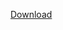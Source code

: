 
<a class="button button-primary" href="itms-services://?action=download-manifest&url=https://dl.dropboxusercontent.com/s/abcdefghijklmnop/manifest.plist">Download</a>
